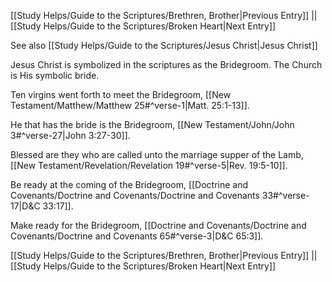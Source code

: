 [[Study Helps/Guide to the Scriptures/Brethren, Brother|Previous Entry]]  ||  [[Study Helps/Guide to the Scriptures/Broken Heart|Next Entry]]

 See also [[Study Helps/Guide to the Scriptures/Jesus Christ|Jesus Christ]]

 Jesus Christ is symbolized in the scriptures as the Bridegroom. The Church is His symbolic bride.

 Ten virgins went forth to meet the Bridegroom, [[New Testament/Matthew/Matthew 25#^verse-1|Matt. 25:1-13]].

 He that has the bride is the Bridegroom, [[New Testament/John/John 3#^verse-27|John 3:27-30]].

 Blessed are they who are called unto the marriage supper of the Lamb, [[New Testament/Revelation/Revelation 19#^verse-5|Rev. 19:5-10]].

 Be ready at the coming of the Bridegroom, [[Doctrine and Covenants/Doctrine and Covenants/Doctrine and Covenants 33#^verse-17|D&C 33:17]].

 Make ready for the Bridegroom, [[Doctrine and Covenants/Doctrine and Covenants/Doctrine and Covenants 65#^verse-3|D&C 65:3]].

[[Study Helps/Guide to the Scriptures/Brethren, Brother|Previous Entry]]  ||  [[Study Helps/Guide to the Scriptures/Broken Heart|Next Entry]]